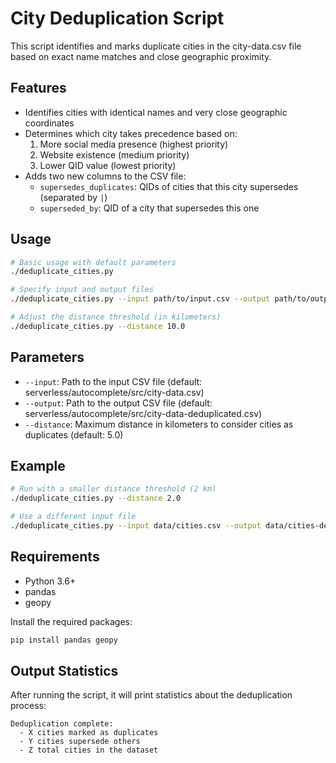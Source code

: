 # City Deduplication Script

This script identifies and marks duplicate cities in the city-data.csv file based on exact name matches and close geographic proximity.

## Features

- Identifies cities with identical names and very close geographic coordinates
- Determines which city takes precedence based on:
  1. More social media presence (highest priority)
  2. Website existence (medium priority)
  3. Lower QID value (lowest priority)
- Adds two new columns to the CSV file:
  - `supersedes_duplicates`: QIDs of cities that this city supersedes (separated by `|`)
  - `superseded_by`: QID of a city that supersedes this one

## Usage

```bash
# Basic usage with default parameters
./deduplicate_cities.py

# Specify input and output files
./deduplicate_cities.py --input path/to/input.csv --output path/to/output.csv

# Adjust the distance threshold (in kilometers)
./deduplicate_cities.py --distance 10.0
```

## Parameters

- `--input`: Path to the input CSV file (default: serverless/autocomplete/src/city-data.csv)
- `--output`: Path to the output CSV file (default: serverless/autocomplete/src/city-data-deduplicated.csv)
- `--distance`: Maximum distance in kilometers to consider cities as duplicates (default: 5.0)

## Example

```bash
# Run with a smaller distance threshold (2 km)
./deduplicate_cities.py --distance 2.0

# Use a different input file
./deduplicate_cities.py --input data/cities.csv --output data/cities-deduplicated.csv
```

## Requirements

- Python 3.6+
- pandas
- geopy

Install the required packages:

```bash
pip install pandas geopy
```

## Output Statistics

After running the script, it will print statistics about the deduplication process:

```
Deduplication complete:
  - X cities marked as duplicates
  - Y cities supersede others
  - Z total cities in the dataset